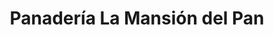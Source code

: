 ---
title: "Panadería La Mansión del Pan"
url: /caracas/panaderia-la-mansion-del-pan/
shop: panadería
---